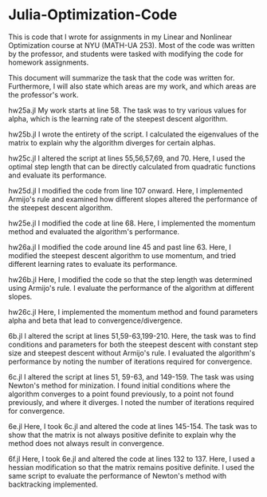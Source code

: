 # Julia-Optimization-Code
This is code that I wrote for assignments in my Linear and Nonlinear Optimization course at NYU (MATH-UA 253). Most of the code was written by the professor, and students were tasked with modifying the code for homework assignments. 

This document will summarize the task that the code was written for. Furthermore, I will also state which areas are my work, and which areas are the professor's work.

hw25a.jl
My work starts at line 58. The task was to try various values for alpha, which is the learning rate of the steepest descent algorithm.

hw25b.jl
I wrote the entirety of the script. I calculated the eigenvalues of the matrix to explain why the algorithm diverges for certain alphas. 

hw25c.jl
I altered the script at lines 55,56,57,69, and 70. Here, I used the optimal step length that can be directly calculated from quadratic functions and evaluate its performance. 

hw25d.jl
I modified the code from line 107 onward. Here, I implemented Armijo's rule and examined how different slopes altered the performance of the steepest descent algorithm. 

hw25e.jl
I modified the code at line 68. Here, I implemented the momentum method and evaluated the algorithm's performance. 

hw26a.jl
I modified the code around line 45 and past line 63. Here, I modified the steepest descent algorithm to use momentum, and tried different learning rates to evaluate its performance.

hw26b.jl
Here, I modified the code so that the step length was determined using Armijo's rule. I evaluate the performance of the algorithm at different slopes.

hw26c.jl
Here, I implemented the momentum method and found parameters alpha and beta that lead to convergence/divergence.

6b.jl
I altered the script at lines 51,59-63,199-210. Here, the task was to find conditions and parameters for both the steepest descent with constant step size and steepest descent without Armijo's rule. I evaluated the algorithm's performance by noting the number of iterations required for convergence. 

6c.jl
I altered the script at lines 51, 59-63, and 149-159. The task was using Newton's method for minization. I found initial conditions where the algorithm converges to a point found previously, to a point not found previously, and where it diverges. I noted the number of iterations required for convergence.

6e.jl
Here, I took 6c.jl and altered the code at lines 145-154. The task was to show that the matrix is not always positive definite to explain why the method does not always result in convergence.

6f.jl
Here, I took 6e.jl and altered the code at lines 132 to 137. Here, I used a hessian modification so that the matrix remains positive definite. I used the same script to evaluate the performance of Newton's method with backtracking implemented.
